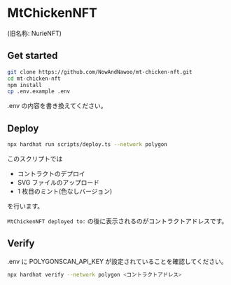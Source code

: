# MtChickenNFT

(旧名称: NurieNFT)

## Get started

```sh
git clone https://github.com/NowAndNawoo/mt-chicken-nft.git
cd mt-chicken-nft
npm install
cp .env.example .env
```

.env の内容を書き換えてください。

## Deploy

```sh
npx hardhat run scripts/deploy.ts --network polygon
```

このスクリプトでは

- コントラクトのデプロイ
- SVG ファイルのアップロード
- 1 枚目のミント(色なしバージョン)

を行います。

`MtChickenNFT deployed to:` の後に表示されるのがコントラクトアドレスです。

## Verify

.env に POLYGONSCAN_API_KEY が設定されていることを確認してください。

```sh
npx hardhat verify --network polygon <コントラクトアドレス>
```
